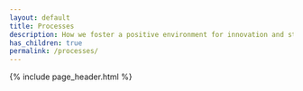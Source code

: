 ```yaml
---
layout: default
title: Processes
description: How we foster a positive environment for innovation and still get things done.
has_children: true
permalink: /processes/
---
```


{% include page_header.html %}
